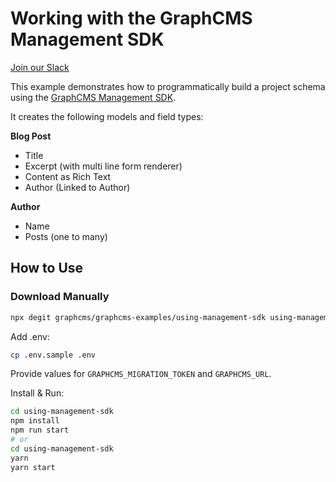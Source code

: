 # Working with the GraphCMS Management SDK

[Join our Slack](https://slack.graphcms.com)

This example demonstrates how to programmatically build a project schema using the [GraphCMS Management SDK](https://www.npmjs.com/package/@graphcms/management).

It creates the following models and field types:

**Blog Post**

- Title
- Excerpt (with multi line form renderer)
- Content as Rich Text
- Author (Linked to Author)

**Author**

- Name
- Posts (one to many)

## How to Use

### Download Manually

```bash
npx degit graphcms/graphcms-examples/using-management-sdk using-management-sdk
```

Add .env:

```bash
cp .env.sample .env
```

Provide values for `GRAPHCMS_MIGRATION_TOKEN` and `GRAPHCMS_URL`.

Install & Run:

```bash
cd using-management-sdk
npm install
npm run start
# or
cd using-management-sdk
yarn
yarn start
```
